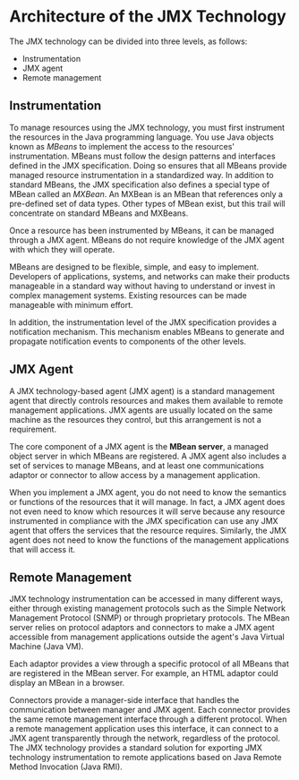 
# Architecture of the JMX Technology

The JMX technology can be divided into three levels, as follows:

- Instrumentation
- JMX agent
- Remote management

## Instrumentation

To manage resources using the JMX technology, you must first instrument the resources in the Java programming language. You use Java objects known as *MBeans* to implement the access to the resources' instrumentation. MBeans must follow the design patterns and interfaces defined in the JMX specification. Doing so ensures that all MBeans provide managed resource instrumentation in a standardized way. In addition to standard MBeans, the JMX specification also defines a special type of MBean called an *MXBean*. An MXBean is an MBean that references only a pre-defined set of data types. Other types of MBean exist, but this trail will concentrate on standard MBeans and MXBeans.

Once a resource has been instrumented by MBeans, it can be managed through a JMX agent. MBeans do not require knowledge of the JMX agent with which they will operate.

MBeans are designed to be flexible, simple, and easy to implement. Developers of applications, systems, and networks can make their products manageable in a standard way without having to understand or invest in complex management systems. Existing resources can be made manageable with minimum effort.

In addition, the instrumentation level of the JMX specification provides a notification mechanism. This mechanism enables MBeans to generate and propagate notification events to components of the other levels.

## JMX Agent

A JMX technology-based agent (JMX agent) is a standard management agent that directly controls resources and makes them available to remote management applications. JMX agents are usually located on the same machine as the resources they control, but this arrangement is not a requirement.

The core component of a JMX agent is the **MBean server**, a managed object server in which MBeans are registered. A JMX agent also includes a set of services to manage MBeans, and at least one communications adaptor or connector to allow access by a management application.

When you implement a JMX agent, you do not need to know the semantics or functions of the resources that it will manage. In fact, a JMX agent does not even need to know which resources it will serve because any resource instrumented in compliance with the JMX specification can use any JMX agent that offers the services that the resource requires. Similarly, the JMX agent does not need to know the functions of the management applications that will access it.

## Remote Management

JMX technology instrumentation can be accessed in many different ways, either through existing management protocols such as the Simple Network Management Protocol (SNMP) or through proprietary protocols. The MBean server relies on protocol adaptors and connectors to make a JMX agent accessible from management applications outside the agent's Java Virtual Machine (Java VM).

Each adaptor provides a view through a specific protocol of all MBeans that are registered in the MBean server. For example, an HTML adaptor could display an MBean in a browser.

Connectors provide a manager-side interface that handles the communication between manager and JMX agent. Each connector provides the same remote management interface through a different protocol. When a remote management application uses this interface, it can connect to a JMX agent transparently through the network, regardless of the protocol. The JMX technology provides a standard solution for exporting JMX technology instrumentation to remote applications based on Java Remote Method Invocation (Java RMI).
